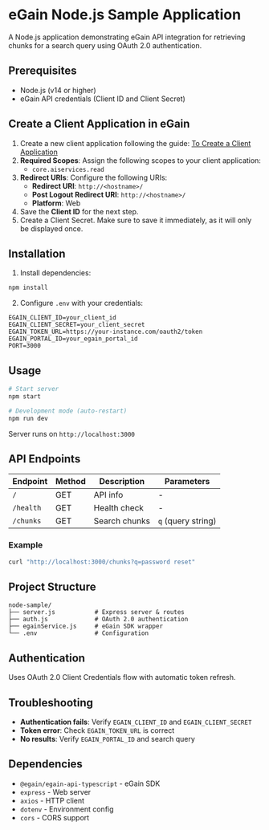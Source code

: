 # eGain Node.js Sample Application

A Node.js application demonstrating eGain API integration for retrieving chunks for a search query using OAuth 2.0 authentication.

## Prerequisites

- Node.js (v14 or higher)
- eGain API credentials (Client ID and Client Secret)

## Create a Client Application in eGain

1. Create a new client application following the guide: [To Create a Client Application](https://apidev.egain.com/developer-portal/get-started/authentication_guide/#to-create-a-client-application)
2. **Required Scopes**: Assign the following scopes to your client application:
   - `core.aiservices.read`
3. **Redirect URIs**: Configure the following URIs:
   - **Redirect URI**: `http://<hostname>/`
   - **Post Logout Redirect URI**: `http://<hostname>/`
   - **Platform**: Web
4. Save the **Client ID** for the next step.
5. Create a Client Secret. Make sure to save it immediately, as it will only be displayed once. 

## Installation

1. Install dependencies:
```bash
npm install
```

2. Configure `.env` with your credentials:
```env
EGAIN_CLIENT_ID=your_client_id
EGAIN_CLIENT_SECRET=your_client_secret
EGAIN_TOKEN_URL=https://your-instance.com/oauth2/token
EGAIN_PORTAL_ID=your_egain_portal_id
PORT=3000
```

## Usage

```bash
# Start server
npm start

# Development mode (auto-restart)
npm run dev
```

Server runs on `http://localhost:3000`

## API Endpoints

| Endpoint | Method | Description | Parameters |
|----------|--------|-------------|------------|
| `/` | GET | API info | - |
| `/health` | GET | Health check | - |
| `/chunks` | GET | Search chunks | `q` (query string) |

### Example

```bash
curl "http://localhost:3000/chunks?q=password reset"
```

## Project Structure

```
node-sample/
├── server.js           # Express server & routes
├── auth.js             # OAuth 2.0 authentication
├── egainService.js     # eGain SDK wrapper
└── .env                # Configuration
```

## Authentication

Uses OAuth 2.0 Client Credentials flow with automatic token refresh.

## Troubleshooting

- **Authentication fails**: Verify `EGAIN_CLIENT_ID` and `EGAIN_CLIENT_SECRET`
- **Token error**: Check `EGAIN_TOKEN_URL` is correct
- **No results**: Verify `EGAIN_PORTAL_ID` and search query

## Dependencies

- `@egain/egain-api-typescript` - eGain SDK
- `express` - Web server
- `axios` - HTTP client
- `dotenv` - Environment config
- `cors` - CORS support
